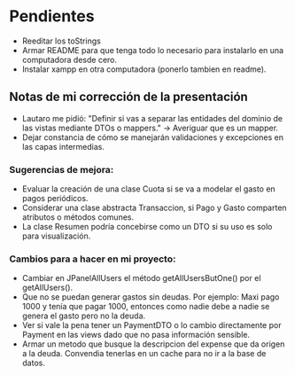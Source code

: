 # Pendientes
* Reeditar los toStrings
* Armar README para que tenga todo lo necesario para instalarlo en una computadora desde cero.
* Instalar xampp en otra computadora (ponerlo tambien en readme).

## Notas de mi corrección de la presentación
* Lautaro me pidió: "Definir si vas a separar las entidades del dominio de las vistas mediante DTOs o mappers."
-> Averiguar que es un mapper.
* Dejar constancia de cómo se manejarán validaciones y excepciones en las capas intermedias. 
### Sugerencias de mejora:
* Evaluar la creación de una clase Cuota si se va a modelar el gasto en pagos periódicos. 
* Considerar una clase abstracta Transaccion, si Pago y Gasto comparten atributos o métodos comunes. 
* La clase Resumen podría concebirse como un DTO si su uso es solo para visualización.

### Cambios para a hacer en mi proyecto:
* Cambiar en JPanelAllUsers el método getAllUsersButOne() por el getAllUsers().
* Que no se puedan generar gastos sin deudas. Por ejemplo: Maxi pago 1000 y tenía que pagar 1000, entonces como nadie debe a nadie se genera el gasto pero no la deuda.
* Ver si vale la pena tener un PaymentDTO o lo cambio directamente por Payment en las views dado que no pasa información sensible.
* Armar un metodo que busque la descripcion del expense que da origen a la deuda. Convendia tenerlas en un cache para no ir a la base de datos.